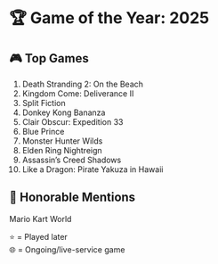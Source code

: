 # 🏆 Game of the Year: 2025

## 🎮 Top Games

1. Death Stranding 2: On the Beach
2. Kingdom Come: Deliverance II
3. Split Fiction
4. Donkey Kong Bananza
5. Clair Obscur: Expedition 33
6. Blue Prince
7. Monster Hunter Wilds
8. Elden Ring Nightreign
9. Assassin’s Creed Shadows
10. Like a Dragon: Pirate Yakuza in Hawaii

## 🏅 Honorable Mentions

Mario Kart World

⭐ = Played later  
🌐 = Ongoing/live-service game
